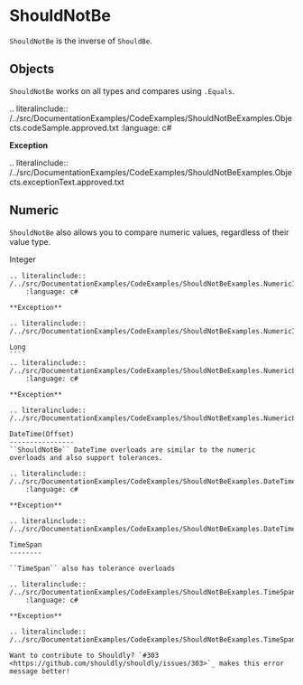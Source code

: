 # ShouldNotBe

`ShouldNotBe` is the inverse of `ShouldBe`.

Objects
-------
`ShouldNotBe` works on all types and compares using ``.Equals``.

.. literalinclude:: /../src/DocumentationExamples/CodeExamples/ShouldNotBeExamples.Objects.codeSample.approved.txt
	:language: c#

**Exception**

.. literalinclude:: /../src/DocumentationExamples/CodeExamples/ShouldNotBeExamples.Objects.exceptionText.approved.txt

Numeric
-------
``ShouldNotBe`` also allows you to compare numeric values, regardless of their value type.

Integer
```````
.. literalinclude:: /../src/DocumentationExamples/CodeExamples/ShouldNotBeExamples.NumericInt.codeSample.approved.txt
	:language: c#

**Exception**

.. literalinclude:: /../src/DocumentationExamples/CodeExamples/ShouldNotBeExamples.NumericInt.exceptionText.approved.txt

Long
````
.. literalinclude:: /../src/DocumentationExamples/CodeExamples/ShouldNotBeExamples.NumericLong.codeSample.approved.txt
	:language: c#

**Exception**

.. literalinclude:: /../src/DocumentationExamples/CodeExamples/ShouldNotBeExamples.NumericLong.exceptionText.approved.txt

DateTime(Offset)
----------------
``ShouldNotBe`` DateTime overloads are similar to the numeric overloads and also support tolerances.

.. literalinclude:: /../src/DocumentationExamples/CodeExamples/ShouldNotBeExamples.DateTime.codeSample.approved.txt
	:language: c#

**Exception**

.. literalinclude:: /../src/DocumentationExamples/CodeExamples/ShouldNotBeExamples.DateTime.exceptionText.approved.txt

TimeSpan
--------

``TimeSpan`` also has tolerance overloads

.. literalinclude:: /../src/DocumentationExamples/CodeExamples/ShouldNotBeExamples.TimeSpanExample.codeSample.approved.txt
	:language: c#

**Exception**

.. literalinclude:: /../src/DocumentationExamples/CodeExamples/ShouldNotBeExamples.TimeSpanExample.exceptionText.approved.txt

Want to contribute to Shouldly? `#303 <https://github.com/shouldly/shouldly/issues/303>`_ makes this error message better!

